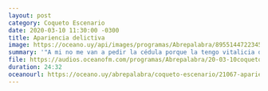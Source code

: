 ```yaml
---
layout: post
category: Coqueto Escenario
date: 2020-03-10 11:30:00 -0300
title: Apariencia delictiva
image: https://oceano.uy/api/images/programas/Abrepalabra/895514472234562021270675831891312462266368n.jpg
summary: '"A mi no me van a pedir la cédula porque la tengo vitalicia desde el \'84. Pero si yo fuera joven, afrodescendiente, pobre y/o/a/u consumidor de marihuana estaría preocupado". Lubo Adusto se refiró a las nuevas medidas que tomó la policía.'
file: https://audios.oceanofm.com/programas/Abrepalabra/20-03-10coqueto.mp3
duration: 24:32
oceanourl: https://oceano.uy/abrepalabra/coqueto-escenario/21067-apariencia-delictiva
---
```

